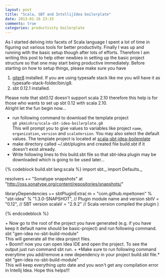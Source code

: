 ```yaml
---
layout: post
title: "Scala, SBT and IntellijIdea boilerplate"
date: 2013-01-16 23:33
comments: true
categories: productivity boilerplate
---
```

As I started delving into facets of Scala language I spent a lot of time in figuring out various tools for better productivity. Finally I was up and running with the basic setup though after lots of efforts. Therefore I am writing this post to help other newbies in setting up the basic project structure so that one may start being productive immediately. Before starting on how to setup things, please make sure you have <br />
1. [giter8](https://github.com/n8han/giter8) installed. If you are using typesafe stack like me you will have it as typesafe-stack-folder/bin/g8. <br />
2. sbt 0.12.1 installed. 
<!-- more -->
Please note that sbt0.12 doesn't support scala 2.10 therefore this help is for those who wants to set up sbt 0.12 with scala 2.10. <br />
Alright let the fun begin now...<br />
+ run following command to download the template project <br />
``` g8 pkmishra/scala-sbt-idea-boilerplate.g8 ``` <br />
This will prompt you to give values to variables like project `name`, `organization`, `version` and `scalaVersion`. You may also select the default values. The template project is located at [scala-sbt-idea-boilerplate](https://github.com/pkmishra/scala-sbt-idea-boilerplate.g8) <br />
+ make directory called ~/.sbt/plugins and created file build.sbt if it doesn't exist already. <br/>
+ Write following lines to this build.sbt file so that sbt-idea plugin may be downloaded which is going to be used later... <br />

<p>
{% codeblock build.sbt lang:scala %}
import sbt._
import Defaults._

resolvers += "Sonatype snapshots" at "http://oss.sonatype.org/content/repositories/snapshots/"

libraryDependencies += sbtPluginExtra(
   m = "com.github.mpeltonen" % "sbt-idea" % "1.3.0-SNAPSHOT", // Plugin module name and version
   sbtV = "0.12",    // SBT version
   scalaV = "2.9.2"    // Scala version compiled the plugin
)
         
{% endcodeblock %}
</p>
+ Now go to the root of the project you have generated (e.g. if you have keep it default name should be basic-project) and run following command.<br />
sbt "gen-idea no-sbt-build-module" <br />
This will generate all the idea project files. <br />
+ Boom!! now you can open Idea IDE and open the project. To see the output just run command sbt run.
+ *Make sure to run following command everytime you add/remove a new dependency in your project build.sbt file.* <br />
sbt "gen-idea no-sbt-build-module" <br />
This will keep everything upto date and you won't get any compilation error in Intellij Idea. Hope this helps!!!